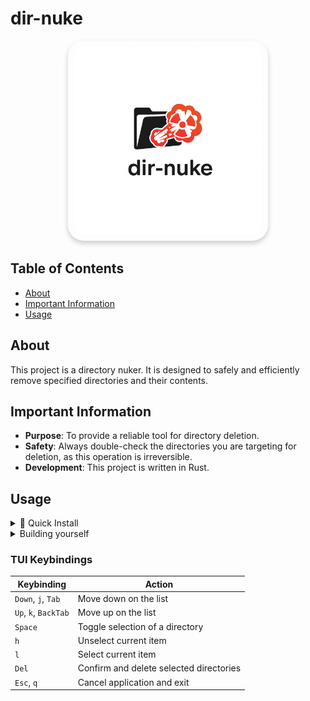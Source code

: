 # dir-nuke

<p align="center">
  <img src="logo.png" width="300" alt="Locker Bun Logo" style="border-radius: 25px; box-shadow: 0 4px 8px rgba(0, 0, 0, 0.2); padding: 10px;"/>
</p>


## Table of Contents
- [About](#about)
- [Important Information](#important-information)
- [Usage](#usage)

## About
This project is a directory nuker. It is designed to safely and efficiently remove specified directories and their contents.

## Important Information
- **Purpose**: To provide a reliable tool for directory deletion.
- **Safety**: Always double-check the directories you are targeting for deletion, as this operation is irreversible.
- **Development**: This project is written in Rust.


## Usage

<details><summary>🚀 Quick Install</summary>

To install the latest version of dir-nuke, run:

```sh
curl -sSfL https://raw.githubusercontent.com/brunohaetinger/dir-nuke/main/scripts/install-dir-nuke.sh | bash
```

This script will:

  1. Detect your OS and CPU architecture
  1. Download the latest release from GitHub
  1. Install dir-nuke into /usr/local/bin (you may need sudo access)

After installation:

```sh
dir-nuke --help
```

</details>

<details><summary>Building yourself</summary>

> Rust is required on this method

1. Clone the project
2. Run the following to search into `~/Projects` directory:
```sh
cargo run --bin dir-nuke ~/Projects
``` 
</details>



###

### TUI Keybindings

| Keybinding        | Action                               |
|-------------------|--------------------------------------|
| `Down`, `j`, `Tab`| Move down on the list                |
| `Up`, `k`, `BackTab`| Move up on the list                  |
| `Space`           | Toggle selection of a directory      |
| `h`               | Unselect current item                |
| `l`               | Select current item                  |
| `Del`           | Confirm and delete selected directories |
| `Esc`, `q`        | Cancel application and exit          |
